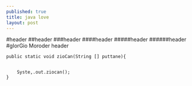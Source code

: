 ```yaml
---
published: true
title: java love
layout: post
---
```

#header
##header
###header
####header
#####header
######header
#gIorGio Moroder header



    public static void zioCan(String [] puttane){
    

        Syste,.out.ziocan();
    }